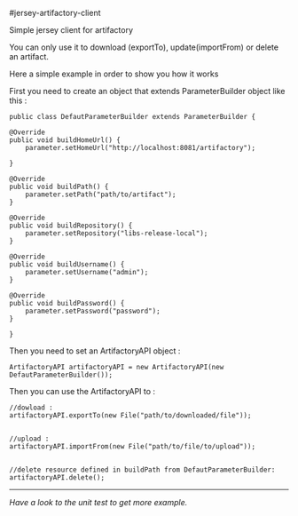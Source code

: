 #jersey-artifactory-client

Simple jersey client for artifactory

You can only use it to download (exportTo), update(importFrom) or delete an artifact.

Here a simple example in order to show you how it works

First you need to create an object that extends ParameterBuilder object like this :

	public class DefautParameterBuilder extends ParameterBuilder {

	@Override
	public void buildHomeUrl() {
		parameter.setHomeUrl("http://localhost:8081/artifactory");
		
	}

	@Override
	public void buildPath() {
		parameter.setPath("path/to/artifact");		
	}

	@Override
	public void buildRepository() {
		parameter.setRepository("libs-release-local");		
	}

	@Override
	public void buildUsername() {
		parameter.setUsername("admin");		
	}

	@Override
	public void buildPassword() {
		parameter.setPassword("password");
	}

	}


Then you need to set an ArtifactoryAPI object :

	ArtifactoryAPI artifactoryAPI = new ArtifactoryAPI(new DefautParameterBuilder());		
	
	
Then you can use the ArtifactoryAPI to :

	//dowload :
	artifactoryAPI.exportTo(new File("path/to/downloaded/file"));
	
	
	//upload :
	artifactoryAPI.importFrom(new File("path/to/file/to/upload"));
	
	
	//delete resource defined in buildPath from DefautParameterBuilder:
	artifactoryAPI.delete();
* * *
*Have a look to the unit test to get more example.*

